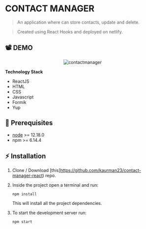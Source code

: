 # CONTACT MANAGER

> An application where can store contacts, update and delete. 

> Created using React Hooks and deployed on netlify.

## :film_projector: DEMO
<p align="center">
<img src="src/demo.gif" alt="contactmanager">
</p>

**Technology Stack**

- ReactJS
- HTML
- CSS
- Javascript
- Formik
- Yup


## :hatching_chick: Prerequisites
* [node](https://nodejs.org/en/) >= 12.18.0
* npm >= 6.14.4

## :zap: Installation

1. Clone / Download [this]https://github.com/kaurman23/contact-manager-react) repo.
2. Inside the project open a terminal and run:
    ```
    npm install
    ```
    This will install all the project dependencies.

3. To start the development server run:
    ```
    npm start
    ```

